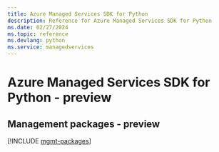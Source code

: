 ```yaml
---
title: Azure Managed Services SDK for Python
description: Reference for Azure Managed Services SDK for Python
ms.date: 02/27/2024
ms.topic: reference
ms.devlang: python
ms.service: managedservices
---
```

# Azure Managed Services SDK for Python - preview

## Management packages - preview
[!INCLUDE [mgmt-packages](managed-services-mgmt-index.md)]